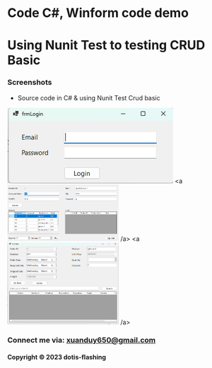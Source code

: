 # Code C#, Winform code demo 
# Using Nunit Test to testing CRUD Basic
### Screenshots
* Source code in C# & using Nunit Test Crud basic

![Login](https://github.com/dotis-flashing/test/blob/main/login.png)
<a <img src="https://github.com/dotis-flashing/test/raw/main/registeraccount.png" alt="Register" style="max-width: 50%;"> /a>
<a <img src="https://github.com/dotis-flashing/test/blob/main/show.png" alt="Show" style="max-width: 50%;"> /a>
### Connect me via: xuanduy650@gmail.com
#### Copyright &#169; 2023 dotis-flashing

